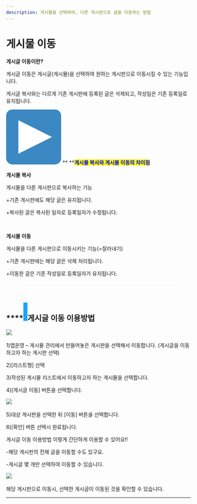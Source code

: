 ```yaml
---
description: 게시물을 선택하여, 다른 게시판으로 글을 이동하는 방법
---
```


# 게시물 이동

**게시글 이동이란?**

게시글 이동은 게시글(게시물)을 선택하여 원하는 게시판으로 이동시킬 수 있는 기능입니다.

게시글 복사와는 다르게 기존 게시판에 등록된 글은 삭제되고, 작성일은 기존 등록일로 유지됩니다.



<img src="../../../.gitbook/assets/image.png" alt="" data-size="line"> ** **<mark style="color:blue;">**게시물 복사와 게시물 이동의 차이점**</mark>

<mark style="background-color:blue;">​</mark>**게시물 복사**

게시물을 다른 게시판으로 복사하는 기능

\+기존 게시판에도 해당 글은 유지됩니다.

\+복사된 글은 복사된 일자로 등록일자가 수정됩니다.

​

**게시물 이동**

게시물을 다른 게시판으로 이동시키는 기능(=잘라내기)

\+기존 게시판에는 해당 글은 삭제 처리됩니다.

\+이동한 글은 기존 작성일로 등록일자가 유지됩니다.

<figure><img src="../../../.gitbook/assets/구분선 (4).PNG" alt=""><figcaption></figcaption></figure>

## ****![](<../../../.gitbook/assets/image (2) (1).png>)**게시글 이동 이용방법**

![](https://wp.swing2app.co.kr/wp-content/uploads/2021/11/%EA%B2%8C%EC%8B%9C%EA%B8%80%EC%9D%B4%EB%8F%991.png)

1\)앱운영 – 게시물 관리에서 만들어놓은 게시판을 선택해서 이동합니다. (게시글을 이동하고자 하는 게시판 선택)

2\)\[리스트형] 선택

3\)작성된 게시물 리스트에서 이동하고자 하는 게시물을 선택합니다.

4\)\[게시글 이동] 버튼을 선택합니다.



![](https://wp.swing2app.co.kr/wp-content/uploads/2021/11/%EA%B2%8C%EC%8B%9C%EA%B8%80%EC%9D%B4%EB%8F%992.png)

5\)대상 게시판을 선택한 뒤 \[이동] 버튼을 선택합니다.

6\)\[확인] 버튼 선택시 완료됩니다.

게시글 이동 이용방법 이렇게 간단하게 이용할 수 있어요!!

\-해당 게시판의 전체 글을 이동할 수도 있구요.

\-게시글 몇 개만 선택하여 이동할 수 있습니다.



![](https://wp.swing2app.co.kr/wp-content/uploads/2021/11/%EA%B2%8C%EC%8B%9C%EA%B8%80%EC%9D%B4%EB%8F%993.png)

해당 게시판으로 이동시, 선택한 게시글이 이동된 것을 확인할 수 있습니다.

****
